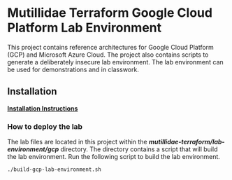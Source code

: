 # Mutillidae Terraform Google Cloud Platform Lab Environment

This project contains reference architectures for Google Cloud Platform (GCP) and Microsoft Azure Cloud. The project also contains scripts to generate a deliberately insecure lab environment. The lab environment can be used for demonstrations and in classwork.

## Installation

[**Installation Instructions**](../../README-INSTALL.md)

### How to deploy the lab

The lab files are located in this project within the ***mutillidae-terraform/lab-environment/gcp*** directory. The directory contains a script that will build the lab environment. Run the following script to build the lab environment.

`./build-gcp-lab-environment.sh`

